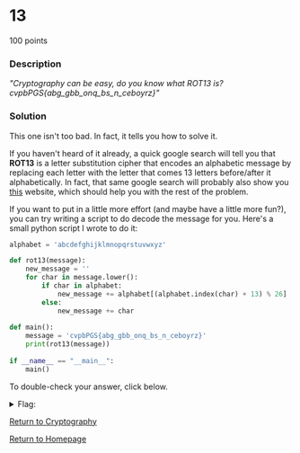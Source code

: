 # 13
100 points

### Description
*"Cryptography can be easy, do you know what ROT13 is? cvpbPGS{abg_gbb_onq_bs_n_ceboyrz}"*

### Solution
This one isn't too bad. In fact, it tells you how to solve it. 

If you haven't heard of it already, a quick google search will tell you that **ROT13** is a letter substitution cipher that encodes an alphabetic message by replacing each letter with the letter that comes 13 letters before/after it alphabetically. In fact, that same google search will probably also show you [this](https://rot13.com/) website, which should help you with the rest of the problem. 

If you want to put in a little more effort (and maybe have a little more fun?), you can try writing a script to do decode the message for you. Here's a small python script I wrote to do it:

```python
alphabet = 'abcdefghijklmnopqrstuvwxyz'

def rot13(message):
    new_message = ''
    for char in message.lower():
        if char in alphabet:
            new_message += alphabet[(alphabet.index(char) + 13) % 26]
        else:
            new_message += char
			
def main():
    message = 'cvpbPGS{abg_gbb_onq_bs_n_ceboyrz}'
    print(rot13(message))
	
if __name__ == "__main__":
    main()
```

To double-check your answer, click below.

<details>
  <summary>Flag:</summary>
  picoCTF{not_too_bad_of_a_problem}
</details>

[Return to Cryptography](https://github.com/sdvickers98/picoCTF-2019-Walkthrough/blob/master/cryptography/%230%20-%20Cryptography%20Home%20Page.md)

[Return to Homepage](https://github.com/sdvickers98/picoCTF-2019-Walkthrough)
